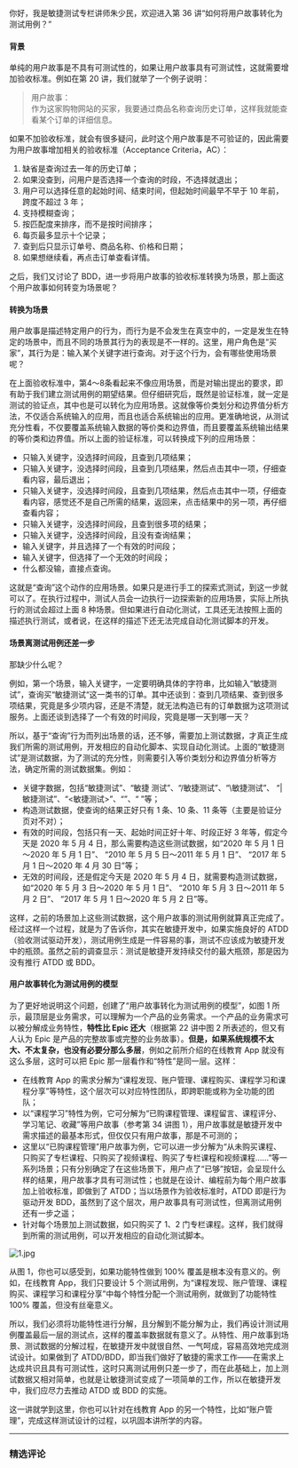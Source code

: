 <p>你好，我是敏捷测试专栏讲师朱少民，欢迎进入第 36 讲“如何将用户故事转化为测试用例？”</p>
<h4>背景</h4>
<p>单纯的用户故事是不具有可测试性的，如果让用户故事具有可测试性，这就需要增加验收标准。例如在第 20 讲，我们就举了一个例子说明：</p>
<blockquote>
<p>用户故事：<br>
作为这家购物网站的买家，我要通过商品名称查询历史订单，这样我就能查看某个订单的详细信息。</p>
</blockquote>
<p>如果不加验收标准，就会有很多疑问，此时这个用户故事是不可验证的，因此需要为用户故事增加相关的验收标准（Acceptance Criteria，AC）：</p>
<ol>
<li>缺省是查询过去一年的历史订单；</li>
<li>如果没查到，问用户是否选择一个查询的时段，不选择就退出；</li>
<li>用户可以选择任意的起始时间、结束时间，但起始时间最早不早于 10 年前，跨度不超过 3 年；</li>
<li>支持模糊查询；</li>
<li>按匹配度来排序，而不是按时间排序；</li>
<li>每页最多显示十个记录；</li>
<li>查到后只显示订单号、商品名称、价格和日期；</li>
<li>如果想继续看，再点击订单查看详情。</li>
</ol>
<p>之后，我们又讨论了 BDD，进一步将用户故事的验收标准转换为场景，那上面这个用户故事如何转变为场景呢？</p>
<h4>转换为场景</h4>
<p>用户故事是描述特定用户的行为，而行为是不会发生在真空中的，一定是发生在特定的场景中，而且不同的场景其行为的表现是不一样的。这里，用户角色是“买家”，其行为是：输入某个关键字进行查询。对于这个行为，会有哪些使用场景呢？</p>
<p>在上面验收标准中，第4～8条看起来不像应用场景，而是对输出提出的要求，即有助于我们建立测试用例的期望结果。但仔细研究后，既然是验证标准，就一定是测试的验证点，其中也是可以转化为应用场景。这就像等价类划分和边界值分析方法，不仅适合系统输入的应用，而且也适合系统输出的应用。更准确地说，从测试充分性看，不仅要覆盖系统输入数据的等价类和边界值，而且要覆盖系统输出结果的等价类和边界值。所以上面的验证标准，可以转换成下列的应用场景：</p>
<ul>
<li>只输入关键字，没选择时间段，且查到几项结果；</li>
<li>只输入关键字，没选择时间段，且查到几项结果，然后点击其中一项，仔细查看内容，最后退出；</li>
<li>只输入关键字，没选择时间段，且查到几项结果，然后点击其中一项，仔细查看内容，感觉还不是自己所需的结果，返回来，点击结果中的另一项，再仔细查看内容；</li>
<li>只输入关键字，没选择时间段，且查到很多项的结果；</li>
<li>只输入关键字，没选择时间段，且没有查询结果；</li>
<li>输入关键字，并且选择了一个有效的时间段；</li>
<li>输入关键字，但选择了一个无效的时间段；</li>
<li>什么都没输，直接点查询。</li>
</ul>
<p>这就是“查询”这个动作的应用场景。如果只是进行手工的探索式测试，到这一步就可以了。在执行过程中，测试人员会一边执行一边探索新的应用场景，实际上所执行的测试会超过上面 8 种场景。但如果进行自动化测试，工具还无法按照上面的描述执行测试，或者说，在这样的描述下还无法完成自动化测试脚本的开发。</p>
<h4>场景离测试用例还差一步</h4>
<p>那缺少什么呢？</p>
<p>例如，第一个场景，输入关键字，一定要明确具体的字符串，比如输入“敏捷测试”，查询买“敏捷测试“这一类书的订单。其中还谈到：查到几项结果、查到很多项结果，究竟是多少项内容，还是不清楚，就无法构造已有的订单数据为这项测试服务。上面还谈到选择了一个有效的时间段，究竟是哪一天到哪一天？</p>
<p>所以，基于“查询”行为而列出场景的话，还不够，需要加上测试数据，才真正生成我们所需的测试用例，开发相应的自动化脚本、实现自动化测试。上面的“敏捷测试”是测试数据，为了测试的充分性，则需要引入等价类划分和边界值分析等方法，确定所需的测试数据集。例如：</p>
<ul>
<li>关键字数据，包括“敏捷测试”、“敏捷 测试”、“/敏捷测试”、“\敏捷测试”、 “|敏捷测试”、“&lt;敏捷测试&gt;”、“”、“ ”等；</li>
<li>构造测试数据，使查询的结果正好只有 1 条、10 条、11 条等（主要是验证分页对不对）；</li>
<li>有效的时间段，包括只有一天、起始时间正好十年、时段正好 3 年等，假定今天是 2020 年 5 月 4 日，那么需要构造这些测试数据，如“2020 年 5 月 1 日～2020 年 5 月 1 日”、 “2010 年 5 月 5 日～2011 年 5 月 1 日”、 “2017 年 5 月 1 日～2020 年 4 月 30 日”等；</li>
<li>无效的时间段，还是假定今天是 2020 年 5 月 4 日，就需要构造测试数据，如“2020 年 5 月 3 日～2020 年 5 月 1 日”、 “2010 年 5 月 3 日～2011 年 5 月 2 日”、 “2017 年 5 月 1 日～2020 年 5 月 2 日”等。</li>
</ul>
<p>这样，之前的场景加上这些测试数据，这个用户故事的测试用例就算真正完成了。经过这样一个过程，就是为了告诉你，其实在敏捷开发中，如果实施良好的 ATDD（验收测试驱动开发），测试用例生成是一件容易的事，测试不应该成为敏捷开发中的瓶颈。虽然之前的调查显示：测试是敏捷开发持续交付的最大瓶颈，那是因为没有推行 ATDD 或 BDD。</p>
<h4>用户故事转化为测试用例的模型</h4>
<p>为了更好地说明这个问题，创建了“用户故事转化为测试用例的模型”，如图 1 所示，最顶层是业务需求，可以理解为一个产品的业务需求。一个产品的业务需求可以被分解成业务特性，<strong>特性比 Epic 还大</strong>（根据第 22 讲中图 2 所表述的，但又有人认为 Epic 是产品的完整故事或完整的业务故事）。<strong>但是，如果系统规模不太大、不太复杂，也没有必要分那么多层</strong>，例如之前所介绍的在线教育 App 就没有这么多层，这时可以把 Epic 那一层看作和“特性”是同一层。这样：</p>
<ul>
<li>在线教育 App 的需求分解为“课程发现、账户管理、课程购买、课程学习和课程分享”等特性，这个层次可以对应特性团队，即跨职能或称为全功能的团队；</li>
<li>以“课程学习”特性为例，它可分解为“已购课程管理、课程留言、课程评分、学习笔记、收藏”等用户故事（参考第 34 讲图 1），用户故事就是敏捷开发中需求描述的最基本形式，但仅仅只有用户故事，那是不可测的；</li>
<li>这里以“已购课程管理”用户故事为例，它可以进一步分解为“从未购买课程、只购买了专栏课程、只购买了视频课程、购买了专栏课程和视频课程......”等一系列场景；只有分别确定了在这些场景下，用户点了“已够”按钮，会呈现什么样的结果，用户故事才具有可测试性；也就是在设计、编程前为每个用户故事加上验收标准，即做到了 ATDD；当以场景作为验收标准时，ATDD 即是行为驱动开发 BDD，虽然到了这个层次，用户故事具有可测试性，但离测试用例还有一步之遥；</li>
<li>针对每个场景加上测试数据，如只购买了 1、2 门专栏课程。这样，我们就得到所需的测试用例，可以开发相应的自动化测试脚本。</li>
</ul>
<p><img src="https://s0.lgstatic.com/i/image/M00/0A/0C/Ciqc1F69IwWASmboAAFkl-ipwoE474.jpg" alt="1.jpg"></p>
<p>从图 1，你也可以感受到，如果功能特性做到 100% 覆盖是根本没有意义的。例如，在线教育 App，我们只要设计 5 个测试用例，为“课程发现、账户管理、课程购买、课程学习和课程分享”中每个特性分配一个测试用例，就做到了功能特性 100% 覆盖，但没有丝毫意义。</p>
<p>所以，我们必须将功能特性进行分解，且分解到不能分解为止，我们再设计测试用例覆盖最后一层的测试点，这样的覆盖率数据就有意义了。从特性、用户故事到场景、测试数据的分解过程，在敏捷开发中就很自然、一气呵成，容易高效地完成测试设计。如果做到了 ATDD/BDD，即当我们做好了敏捷的需求工作——在需求上达成共识且具有可测试性，这时只离测试用例只差一步了，而在此基础上，加上测试数据又相对简单，也就是让敏捷测试变成了一项简单的工作，所以在敏捷开发中，我们应尽力去推动 ATDD 或 BDD 的实施。</p>
<p>这一讲就学到这里，你也可以针对在线教育 App 的另一个特性，比如“账户管理”，完成这样测试设计的过程，以巩固本讲所学的内容。</p>

---

### 精选评论


